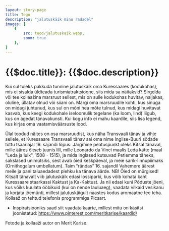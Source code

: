 ```yaml
---
layout: story-page
title: Tegu
description: "jalutuskäik minu radadel"
images: [
    {
        src: teod/jalutuskaik.webp,
        zoom: true
    },
]
---
```


# {{$doc.title}}: {{$doc.description}}

Kui sul tuleks pakkuda tunnine jalutuskäik oma Kuressaares (kodukohas), mis ei sisalda üldteada turismiatraktsioone, siis mida sa näitaksid? Sirgelda või tee kollaažina marsruut sellest, mis on sulle kodukohas huvitav, naljakas, oluline, üllatav olnud või siiani on. Märgi oma marsruudile kohti, kus sinuga on midagi juhtunud, kus sul on mõni hea mõte tulnud, kus midagi huvitavat kasvab, kus keegi kodukohale iseloomulik tegelane (ka loom, lind) liigub, kus on ägedat tänavakunsti. Kui kogu info ei mahu kaardile, siis lisa legend, kus kirjas oma vaatamisväärsuste lood.

Ülal toodud näites on osa marsruudist, kus näha Transvaali tänav ja vihje sellele, et Kuressaare Transvaali tänav sai oma nime Inglise-Buuri sõdade tõttu tsaariajal 19. sajandi lõpus. Järgmine peatuspunkt oleks Kitsal tänaval, mille ääres õitseb juunis lill, mille Leonardo da Vinci maalis Leda kätte (maal "Leda ja luik", 1508 - 1515), ja mida inglased kutsuvad Petlemma täheks, sakslased unimütsiks, sest avab õied keskpäeval, ja meie sarik-linnupiimaks (Ornithogalum umbellatum). Taim “rändas” 16. sajandil Vahemere äärest meile ja pani taluaedadest plehku ka tänava äärde. NB! Õied on mürgised! Kitsalt tänavalt viib jalutuskäik edasi lossiparki, kus võib kohata kaht Kuressaare staarkassi Kaktust ja Ka-Kaktust. Ja nii edasi kuni Põduste jõeni, kus võiks kuulata ööbikuid (kui on nende lauluaeg), vaadata vilkaid vesikanu ja korjata jõemünti, millest jalutuskäigult naastes kodus aromaatne tee teha. Kollaaž on tehtud telefonis programmiga Picsart. 


<details-wrapper summary="Lisaks" icon="icon-park-outline:six-points">

- Inspiratsiooniks saad siit vaadata kaarte, millest mitu on käsitsi joonistatud: https://www.pinterest.com/meritkarise/kaardid/

Fotode ja kollaaži autor on Merit Karise.

</details-wrapper>
